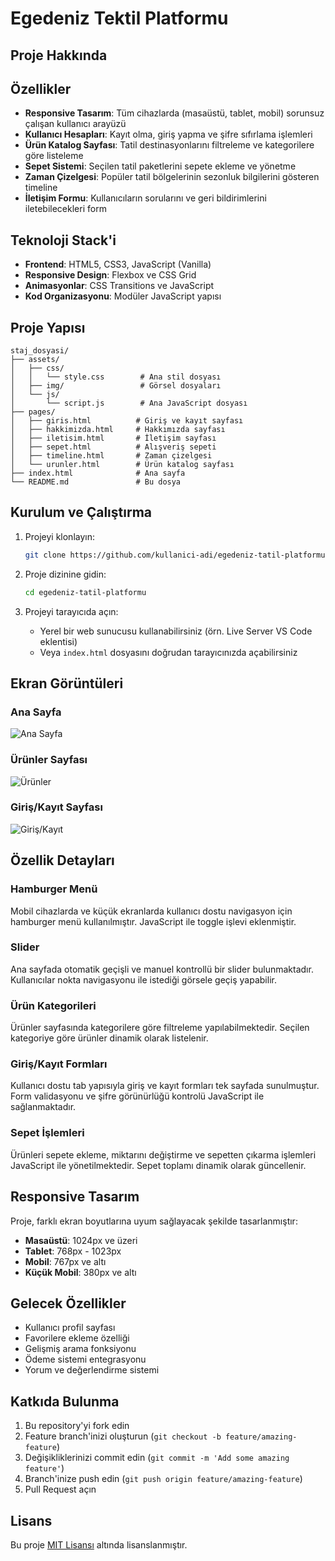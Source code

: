 # Egedeniz Tektil Platformu

## Proje Hakkında


## Özellikler

- **Responsive Tasarım**: Tüm cihazlarda (masaüstü, tablet, mobil) sorunsuz çalışan kullanıcı arayüzü
- **Kullanıcı Hesapları**: Kayıt olma, giriş yapma ve şifre sıfırlama işlemleri
- **Ürün Katalog Sayfası**: Tatil destinasyonlarını filtreleme ve kategorilere göre listeleme
- **Sepet Sistemi**: Seçilen tatil paketlerini sepete ekleme ve yönetme
- **Zaman Çizelgesi**: Popüler tatil bölgelerinin sezonluk bilgilerini gösteren timeline
- **İletişim Formu**: Kullanıcıların sorularını ve geri bildirimlerini iletebilecekleri form

## Teknoloji Stack'i

- **Frontend**: HTML5, CSS3, JavaScript (Vanilla)
- **Responsive Design**: Flexbox ve CSS Grid
- **Animasyonlar**: CSS Transitions ve JavaScript
- **Kod Organizasyonu**: Modüler JavaScript yapısı

## Proje Yapısı

```
staj_dosyasi/
├── assets/
│   ├── css/
│   │   └── style.css        # Ana stil dosyası
│   ├── img/                 # Görsel dosyaları
│   └── js/
│       └── script.js        # Ana JavaScript dosyası
├── pages/
│   ├── giris.html          # Giriş ve kayıt sayfası
│   ├── hakkimizda.html     # Hakkımızda sayfası
│   ├── iletisim.html       # İletişim sayfası
│   ├── sepet.html          # Alışveriş sepeti
│   ├── timeline.html       # Zaman çizelgesi
│   └── urunler.html        # Ürün katalog sayfası
├── index.html              # Ana sayfa
└── README.md               # Bu dosya
```

## Kurulum ve Çalıştırma

1. Projeyi klonlayın:
   ```bash
   git clone https://github.com/kullanici-adi/egedeniz-tatil-platformu.git
   ```

2. Proje dizinine gidin:
   ```bash
   cd egedeniz-tatil-platformu
   ```

3. Projeyi tarayıcıda açın:
   - Yerel bir web sunucusu kullanabilirsiniz (örn. Live Server VS Code eklentisi)
   - Veya `index.html` dosyasını doğrudan tarayıcınızda açabilirsiniz

## Ekran Görüntüleri

### Ana Sayfa
![Ana Sayfa](assets/img/screenshots/anasayfa.png)

### Ürünler Sayfası
![Ürünler](assets/img/screenshots/urunler.png)

### Giriş/Kayıt Sayfası
![Giriş/Kayıt](assets/img/screenshots/giris.png)

## Özellik Detayları

### Hamburger Menü
Mobil cihazlarda ve küçük ekranlarda kullanıcı dostu navigasyon için hamburger menü kullanılmıştır. JavaScript ile toggle işlevi eklenmiştir.

### Slider
Ana sayfada otomatik geçişli ve manuel kontrollü bir slider bulunmaktadır. Kullanıcılar nokta navigasyonu ile istediği görsele geçiş yapabilir.

### Ürün Kategorileri
Ürünler sayfasında kategorilere göre filtreleme yapılabilmektedir. Seçilen kategoriye göre ürünler dinamik olarak listelenir.

### Giriş/Kayıt Formları
Kullanıcı dostu tab yapısıyla giriş ve kayıt formları tek sayfada sunulmuştur. Form validasyonu ve şifre görünürlüğü kontrolü JavaScript ile sağlanmaktadır.

### Sepet İşlemleri
Ürünleri sepete ekleme, miktarını değiştirme ve sepetten çıkarma işlemleri JavaScript ile yönetilmektedir. Sepet toplamı dinamik olarak güncellenir.

## Responsive Tasarım

Proje, farklı ekran boyutlarına uyum sağlayacak şekilde tasarlanmıştır:
- **Masaüstü**: 1024px ve üzeri
- **Tablet**: 768px - 1023px
- **Mobil**: 767px ve altı
- **Küçük Mobil**: 380px ve altı

## Gelecek Özellikler

- Kullanıcı profil sayfası
- Favorilere ekleme özelliği
- Gelişmiş arama fonksiyonu
- Ödeme sistemi entegrasyonu
- Yorum ve değerlendirme sistemi

## Katkıda Bulunma

1. Bu repository'yi fork edin
2. Feature branch'inizi oluşturun (`git checkout -b feature/amazing-feature`)
3. Değişikliklerinizi commit edin (`git commit -m 'Add some amazing feature'`)
4. Branch'inize push edin (`git push origin feature/amazing-feature`)
5. Pull Request açın

## Lisans

Bu proje [MIT Lisansı](LICENSE) altında lisanslanmıştır.

